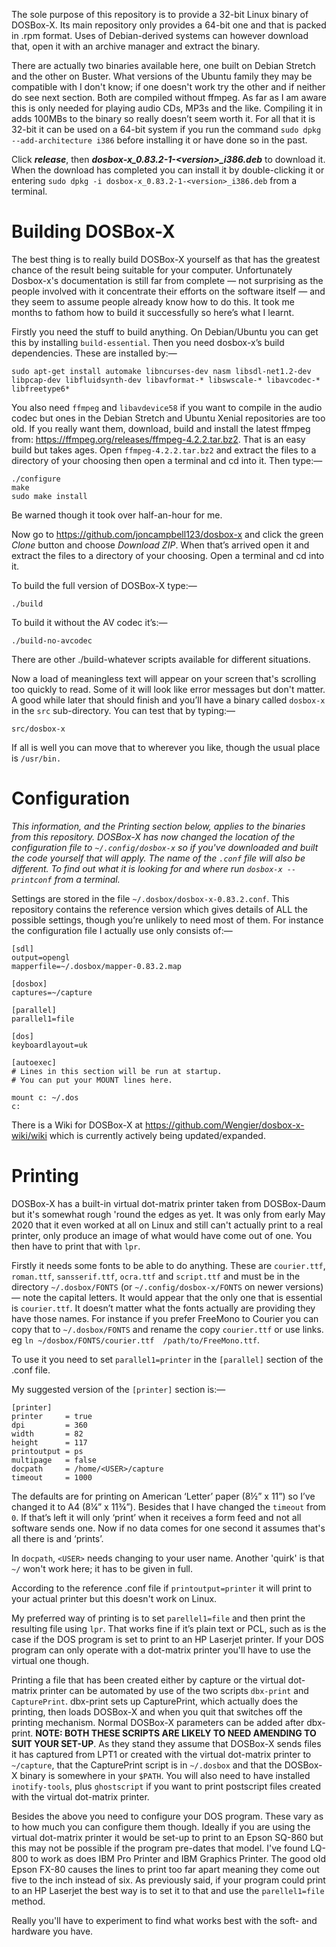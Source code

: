 The sole purpose of this repository is to provide a 32-bit Linux binary of DOSBox-X. Its main repository only provides a 64-bit one and that is packed in .rpm format. Uses of Debian-derived systems can however download that, open it with an archive manager and extract the binary.

There are actually two binaries available here, one built on Debian Stretch and the other on Buster.  What versions of the Ubuntu family they may be compatible with I don't know; if one doesn't work try the other and if neither do see next section.  Both are compiled without ffmpeg.  As far as I am aware this is only needed for playing audio CDs, MP3s and the like. Compiling it in adds 100MBs to the binary so really doesn’t seem worth it.  For all that it is 32-bit it can be used on a 64-bit system if you run the command `sudo dpkg --add-architecture i386` before installing it or have done so in the past.

Click __*release*__, then __*dosbox-x\_0.83.2-1-\<version\>\_i386.deb*__ to download it.  When the download has completed you can install it by double-clicking it or entering `sudo dpkg -i dosbox-x_0.83.2-1-<version>_i386.deb` from a terminal.  


# Building DOSBox-X

The best thing is to really build DOSBox-X yourself as that has the greatest chance of the result being suitable for your computer.  Unfortunately Dosbox-x's documentation is still far from complete — not surprising as the people involved with it concentrate their efforts on the software itself — and they seem to assume people already know how to do this. It took me months to fathom how to build it successfully so here’s what I learnt.

Firstly you need the stuff to build anything. On Debian/Ubuntu you can get this by installing `build-essential`. Then you need dosbox-x’s build dependencies. These are installed by:—

	sudo apt-get install automake libncurses-dev nasm libsdl-net1.2-dev libpcap-dev libfluidsynth-dev libavformat-* libswscale-* libavcodec-* libfreetype6*

You also need `ffmpeg` and `libavdevice58` if you want to compile in the audio codec but ones in the Debian Stretch and Ubuntu Xenial repositories are too old. If you really want them, download, build and install the latest ffmpeg from: https://ffmpeg.org/releases/ffmpeg-4.2.2.tar.bz2. That is an easy build but takes ages. Open `ffmpeg-4.2.2.tar.bz2` and extract the files to a directory of your choosing then open a terminal and cd into it. Then type:—

	./configure 
	make 
	sudo make install

Be warned though it took over half-an-hour for me.

Now go to https://github.com/joncampbell123/dosbox-x and click the green *Clone* button and choose *Download ZIP*. When that’s arrived open it and extract the files to a directory of your choosing. Open a terminal and cd into it.

To build the full version of DOSBox-X type:—

	./build

To build it without the AV codec it’s:—

	./build-no-avcodec

There are other ./build-whatever scripts available for different situations.

Now a load of meaningless text will appear on your screen that's scrolling too quickly to read.  Some of it will look like error messages but don't matter.  A good while later that should finish and you’ll have a binary called `dosbox-x` in the `src` sub-directory. You can test that by typing:—

	src/dosbox-x

If all is well you can move that to wherever you like, though the usual place is `/usr/bin.`


# Configuration

*This information, and the Printing section below, applies to the binaries from this repository.  DOSBox-X has now changed the location of the configuration file to `~/.config/dosbox-x` so if you've downloaded and built the code yourself that will apply.  The name of the `.conf` file will also be different.  To find out what it is looking for and where run `dosbox-x --printconf` from a terminal.*

Settings are stored in the file `~/.dosbox/dosbox-x-0.83.2.conf`.  This repository contains the reference version which gives details of ALL the possible settings, though you’re unlikely to need most of them. For instance the configuration file I actually use only consists of:—

```
[sdl]
output=opengl
mapperfile=~/.dosbox/mapper-0.83.2.map

[dosbox]
captures=~/capture

[parallel]
parallel1=file

[dos]
keyboardlayout=uk

[autoexec]
# Lines in this section will be run at startup.
# You can put your MOUNT lines here.

mount c: ~/.dos
c:
```

There is a Wiki for DOSBox-X at https://github.com/Wengier/dosbox-x-wiki/wiki which is currently actively being updated/expanded.


# Printing

DOSBox-X has a built-in virtual dot-matrix printer taken from DOSBox-Daum but it's somewhat rough 'round the edges as yet.  It was only from early May 2020 that it even worked at all on Linux and still can't actually print to a real printer, only produce an image of what would have come out of one.  You then have to print that with `lpr`.  

Firstly it needs some fonts to be able to do anything.  These are `courier.ttf`, `roman.ttf`, `sansserif.ttf`, `ocra.ttf` and `script.ttf` and must be in the directory `~/.dosbox/FONTS` (or `~/.config/dosbox-x/FONTS` on newer versions) — note the capital letters.  It would appear that the only one that is essential is `courier.ttf`.  It doesn’t matter what the fonts actually are providing they have those names.  For instance if you prefer FreeMono to Courier you can copy that to `~/.dosbox/FONTS` and rename the copy `courier.ttf` or use links. eg `ln ~/dosbox/FONTS/courier.ttf  /path/to/FreeMono.ttf`.

To use it you need to set `parallel1=printer` in the `[parallel]` section of the .conf file.

My suggested version of the `[printer]` section is:—

```
[printer]
printer     = true
dpi         = 360
width       = 82
height      = 117
printoutput = ps
multipage   = false
docpath     = /home/<USER>/capture
timeout     = 1000
```

The defaults are for printing on American ‘Letter’ paper (8½” x 11”) so I’ve changed it to A4 (8¼” x 11¾”).  Besides that I have changed the `timeout` from `0`.  If that’s left it will only ‘print’ when it receives a form feed and not all software sends one.  Now if no data comes for one second it assumes that's all there is and ‘prints’.

In `docpath`, `<USER>` needs changing to your user name.  Another 'quirk' is that `~/` won't work here; it has to be given in full.

According to the reference .conf file if `printoutput=printer` it will print to your actual printer but this doesn't work on Linux.

My preferred way of printing is to set `parellel1=file` and then print the resulting file using `lpr`. That works fine if it’s plain text or PCL, such as is the case if the DOS program is set to print to an HP Laserjet printer.  If your DOS program can only operate with a dot-matrix printer you'll have to use the virtual one though.

Printing a file that has been created either by capture or the virtual dot-matrix printer can be automated by use of the two scripts `dbx-print` and `CapturePrint`.  dbx-print sets up CapturePrint, which actually does the printing,  then loads DOSBox-X and when you quit that switches off the printing mechanism.  Normal DOSBox-X parameters can be added after dbx-print.  **NOTE:  BOTH THESE SCRIPTS ARE LIKELY TO NEED AMENDING TO SUIT YOUR SET-UP**.  As they stand they assume that DOSBox-X sends files it has captured from LPT1 or created with the virtual dot-matrix printer to `~/capture`, that the CapturePrint script is in `~/.dosbox` and that the DOSBox-X binary is somewhere in your `$PATH`.  You will also need to have installed `inotify-tools`, plus `ghostscript` if you want to print postscript files created with the virtual dot-matrix printer.

Besides the above you need to configure your DOS program.  These vary as to how much you can configure them though.  Ideally if you are using the virtual dot-matrix printer it would be set-up to print to an Epson SQ-860 but this may not be possible if the program pre-dates that model.  I've found LQ-800 to work as does IBM Pro Printer and IBM Graphics Printer.  The good old Epson FX-80 causes the lines to print too far apart meaning they come out five to the inch instead of six.  As previously said, if your program could print to an HP Laserjet the best way is to set it to that and use the `parellel1=file` method.

Really you'll have to experiment to find what works best with the soft- and hardware you have.
